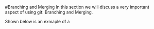 #Branching and Merging
In this section we will discuss a very important aspect of using git: Branching and Merging. 

Shown below is an exmaple of a 
